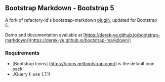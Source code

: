 ## Bootstrap Markdown - Bootstrap 5

A fork of refactory-id's bootstrap-markdown [plugin](https://github.com/refactory-id/bootstrap-markdown), updated for Bootstrap 5.

Demo and documentation available at [https://derek-ye.github.io/bootstrap-markdown/](https://derek-ye.github.io/bootstrap-markdown/)

### Requirements
- [Bootstrap Icons] (https://icons.getbootstrap.com/) is the default icon pack
- JQuery (I use 1.7.1)

